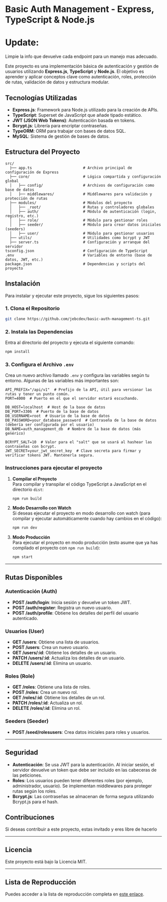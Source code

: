 # Basic Auth Management - Express, TypeScript & Node.js


# Update: 
Limpie la info que devuelve cada endpoint para un manejo mas adecuado.

Este proyecto es una implementación básica de autenticación y gestión de usuarios utilizando **Express.js**, **TypeScript** y **Node.js**. El objetivo es aprender y aplicar conceptos clave como autenticación, roles, protección de rutas, validación de datos y estructura modular.

## Tecnologías Utilizadas

- **Express.js**: Framework para Node.js utilizado para la creación de APIs.
- **TypeScript**: Superset de JavaScript que añade tipado estático.
- **JWT (JSON Web Tokens)**: Autenticación basada en tokens.
- **Bcrypt.js**: Librería para encriptar contraseñas.
- **TypeORM**: ORM para trabajar con bases de datos SQL.
- **MySQL**: Sistema de gestión de bases de datos.

## Estructura del Proyecto

```
src/
  ├── app.ts                       # Archivo principal de configuración de Express
  ├── core/                        # Lógica compartida y configuración global
  │   ├── config/                  # Archivos de configuración como base de datos
  │   ├── middlewares/             # Middlewares para validación y protección de rutas
  ├── modules/                     # Módulos del proyecto
  │   ├── _root/                   # Rutas y controladores globales
  │   ├── auth/                    # Módulo de autenticación (login, registro, etc.)
  │   ├── role/                    # Módulo para gestionar roles
  │   ├── seeder/                  # Módulo para crear datos iniciales (seeders)
  │   ├── user/                    # Módulo para gestionar usuarios
  ├── utils/                       # Utilidades como bcrypt y JWT
  ├── server.ts                    # Configuración y arranque del servidor
tsconfig.json                      # Configuración de TypeScript
.env                               # Variables de entorno (base de datos, JWT, etc.)
package.json                       # Dependencias y scripts del proyecto
```

## Instalación

Para instalar y ejecutar este proyecto, sigue los siguientes pasos:

### 1. Clona el Repositorio

```bash
git clone https://github.com/jebcdev/basic-auth-management-ts.git
```

### 2. Instala las Dependencias

Entra al directorio del proyecto y ejecuta el siguiente comando:

```bash
npm install
```

### 3. Configura el Archivo `.env`

Crea un nuevo archivo llamado `.env` y configura las variables según tu entorno. Algunas de las variables más importantes son:

```
API_PREFIX="/api/v1"  # Prefijo de la API, útil para versionar las rutas y tener un punto común.
PORT=4000  # Puerto en el que el servidor estará escuchando.

DB_HOST=localhost  # Host de la base de datos
DB_PORT=3306  # Puerto de la base de datos
DB_USERNAME=root  # Usuario de la base de datos
DB_PASSWORD=your_database_password  # Contraseña de la base de datos (debería ser configurada por el usuario)
DB_NAME=auth_management_db  # Nombre de la base de datos (más genérico)

BCRYPT_SALT=10  # Valor para el "salt" que se usará al hashear las contraseñas con bcrypt.
JWT_SECRET=your_jwt_secret_key  # Clave secreta para firmar y verificar tokens JWT. Mantenerla segura.

```

### Instrucciones para ejecutar el proyecto

1. **Compilar el Proyecto**  
   Para compilar y transpilar el código TypeScript a JavaScript en el directorio `dist`:
   ```bash
   npm run build
   ```

2. **Modo Desarrollo con Watch**  
   Si deseas ejecutar el proyecto en modo desarrollo con watch (para compilar y ejecutar automáticamente cuando hay cambios en el código):
   ```bash
   npm run dev
   ```

3. **Modo Producción**  
   Para ejecutar el proyecto en modo producción (esto asume que ya has compilado el proyecto con `npm run build`):
   ```bash
   npm start
   ```

--- 

## Rutas Disponibles

### **Autenticación (Auth)**
- **POST /auth/login**: Inicia sesión y devuelve un token JWT.
- **POST /auth/register**: Registra un nuevo usuario.
- **POST /auth/profile**: Obtiene los detalles del perfil del usuario autenticado.

### **Usuarios (User)**
- **GET /users**: Obtiene una lista de usuarios.
- **POST /users**: Crea un nuevo usuario.
- **GET /users/:id**: Obtiene los detalles de un usuario.
- **PATCH /users/:id**: Actualiza los detalles de un usuario.
- **DELETE /users/:id**: Elimina un usuario.

### **Roles (Role)**
- **GET /roles**: Obtiene una lista de roles.
- **POST /roles**: Crea un nuevo rol.
- **GET /roles/:id**: Obtiene los detalles de un rol.
- **PATCH /roles/:id**: Actualiza un rol.
- **DELETE /roles/:id**: Elimina un rol.

### **Seeders (Seeder)**
- **POST /seed/rolesusers**: Crea datos iniciales para roles y usuarios.

---

## Seguridad

- **Autenticación**: Se usa JWT para la autenticación. Al iniciar sesión, el servidor devuelve un token que debe ser incluido en las cabeceras de las peticiones.
- **Roles**: Los usuarios pueden tener diferentes roles (por ejemplo, administrador, usuario). Se implementan middlewares para proteger rutas según los roles.
- **Bcrypt.js**: Las contraseñas se almacenan de forma segura utilizando Bcrypt.js para el hash.

## Contribuciones

Si deseas contribuir a este proyecto, estas invitado y eres libre de hacerlo

---

## Licencia

Este proyecto está bajo la Licencia MIT.

---

## Lista de Reproducción

Puedes acceder a la lista de reproducción completa en [este enlace](https://www.youtube.com/playlist?list=PLek3UYLkoPpyDtmRYR9GditnbiwM_9S-1).
